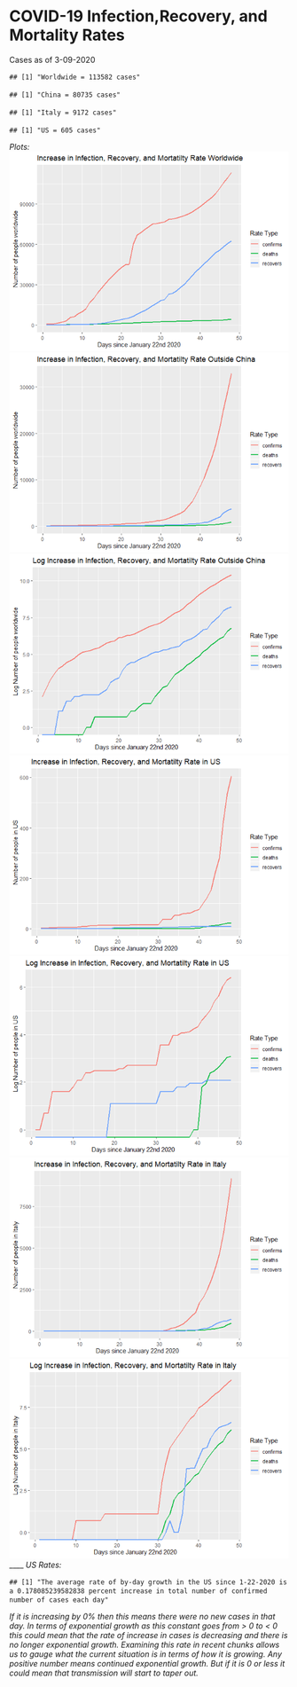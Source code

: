 COVID-19 Infection,Recovery, and Mortality Rates
================

Cases as of 3-09-2020

    ## [1] "Worldwide = 113582 cases"

    ## [1] "China = 80735 cases"

    ## [1] "Italy = 9172 cases"

    ## [1] "US = 605 cases"

*Plots:*
![](README_files/figure-gfm/unnamed-chunk-5-1.png)<!-- -->![](README_files/figure-gfm/unnamed-chunk-5-2.png)<!-- -->![](README_files/figure-gfm/unnamed-chunk-5-3.png)<!-- -->![](README_files/figure-gfm/unnamed-chunk-5-4.png)<!-- -->![](README_files/figure-gfm/unnamed-chunk-5-5.png)<!-- -->![](README_files/figure-gfm/unnamed-chunk-5-6.png)<!-- -->![](README_files/figure-gfm/unnamed-chunk-5-7.png)<!-- -->
\_\_\_\_ *US Rates:*

    ## [1] "The average rate of by-day growth in the US since 1-22-2020 is a 0.178085239582838 percent increase in total number of confirmed number of cases each day"

*If it is increasing by 0% then this means there were no new cases in
that day. In terms of exponential growth as this constant goes from \> 0
to \< 0 this could mean that the rate of increase in cases is decreasing
and there is no longer exponential growth. Examining this rate in recent
chunks allows us to gauge what the current situation is in terms of how
it is growing. Any positive number means continued exponential growth.
But if it is 0 or less it could mean that transmission will start to
taper out.*
